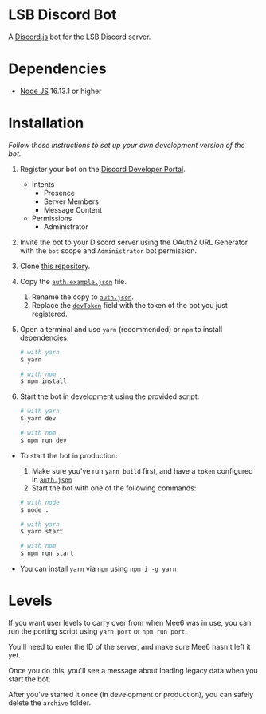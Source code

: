 # LSB Discord Bot

A [Discord.js](https://discord.js.org/#/) bot for the LSB Discord server.

# Dependencies

-   [Node JS](https://nodejs.org/en/) 16.13.1 or higher

# Installation

_Follow these instructions to set up your own development version of the bot._

1. Register your bot on the [Discord Developer Portal](https://discord.com/developers/applications).

    - Intents
        - Presence
        - Server Members
        - Message Content
    - Permissions
        - Administrator

2. Invite the bot to your Discord server using the OAuth2 URL Generator with the `bot` scope and `Administrator` bot permission.
3. Clone [this repository](https://github.com/NachoToast/LSB-Discord-Bot).
4. Copy the [`auth.example.json`](./auth.example.json) file.
    1. Rename the copy to [`auth.json`](./auth.json).
    2. Replace the [`devToken`](./auth.example.json#L3) field with the token of the bot you just registered.
5. Open a terminal and use `yarn` (recommended) or `npm` to install dependencies.

    ```sh
    # with yarn
    $ yarn

    # with npm
    $ npm install
    ```

6. Start the bot in development using the provided script.

    ```sh
    # with yarn
    $ yarn dev

    # with npm
    $ npm run dev
    ```

-   To start the bot in production:

    1.  Make sure you've run `yarn build` first, and have a `token` configured in [`auth.json`](./auth.json)
    2.  Start the bot with one of the following commands:

    ```sh
    # with node
    $ node .

    # with yarn
    $ yarn start

    # with npm
    $ npm run start
    ```

-   You can install `yarn` via `npm` using `npm i -g yarn`

# Levels

If you want user levels to carry over from when Mee6 was in use, you can run the porting script using `yarn port` or `npm run port`.

You'll need to enter the ID of the server, and make sure Mee6 hasn't left it yet.

Once you do this, you'll see a message about loading legacy data when you start the bot.

After you've started it once (in development or production), you can safely delete the `archive` folder.
